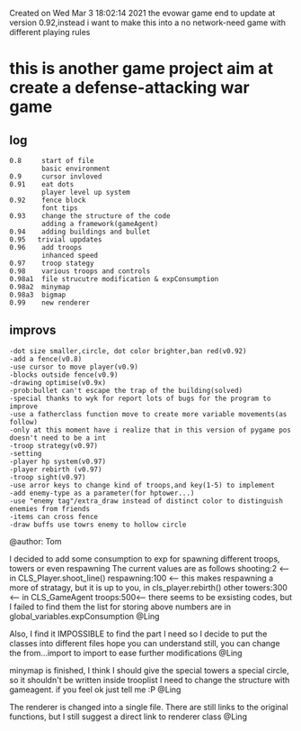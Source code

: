 Created on Wed Mar  3 18:02:14 2021
the evowar game end to update at version 0.92,instead i want to make this into a no network-need game with different playing rules

# this is another game project aim at create a defense-attacking war game

## log
    0.8     start of file
            basic environment
    0.9     cursor invloved
    0.91    eat dots
            player level up system
    0.92    fence block
            font tips
    0.93    change the structure of the code
            adding a framework(gameAgent)
    0.94    adding buildings and bullet
    0.95   trivial uppdates
    0.96    add troops
            inhanced speed
    0.97    troop stategy
    0.98    various troops and controls
    0.98a1  file strucutre modification & expConsumption
    0.98a2  minymap 
    0.98a3  bigmap
    0.99    new renderer       
            
## improvs
    -dot size smaller,circle, dot color brighter,ban red(v0.92)
    -add a fence(v0.8)
    -use cursor to move player(v0.9)
    -blocks outside fence(v0.9)
    -drawing optimise(v0.9x)
    -prob:bullet can't escape the trap of the building(solved)
    -special thanks to wyk for report lots of bugs for the program to improve
    -use a fatherclass function move to create more variable movements(as follow)
    -only at this moment have i realize that in this version of pygame pos doesn't need to be a int
    -troop strategy(v0.97)
    -setting
    -player hp system(v0.97)
    -player rebirth (v0.97)
    -troop sight(v0.97)
    -use arror keys to change kind of troops,and key(1-5) to implement
    -add enemy-type as a parameter(for hptower...)
    -use "enemy tag"/extra_draw instead of distinct color to distinguish enemies from friends
    -items can cross fence
    -draw buffs use towrs enemy to hollow circle
@author: Tom

I decided to add some consumption to exp for spawning different troops, towers or even respawning 
The current values are as follows
shooting:2 <-- in CLS_Player.shoot_line()
respawning:100 <-- this makes respawning a more of stratagy, but it is up to you, in cls_player.rebirth()
other towers:300 <-- in CLS_GameAgent
troops:500<-- there seems to be exsisting codes, but I failed to find them
the list for storing above numbers are in global_variables.expConsumption
@Ling

Also, I find it IMPOSSIBLE to find the part I need
so I decide to put the classes into different files
hope you can understand
still, you can change the from...import to import to ease further modifications
@Ling

minymap is finished, I think I should give the special towers a special circle, so it shouldn't be written inside trooplist
I need to change the structure with gameagent.
if you feel ok just tell me :P
@Ling

The renderer is changed into a single file. There are still links to the original functions, but I still suggest a direct link to renderer class
@Ling
